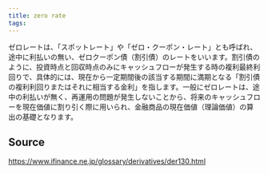 ```yaml
---
title: zero rate
tags: 
---
```


ゼロレートは、「スポットレート」や「ゼロ・クーポン・レート」とも呼ばれ、途中に利払いの無い、ゼロクーポン債（割引債）のレートをいいます。割引債のように、投資時点と回収時点のみにキャッシュフローが発生する時の複利最終利回りで、具体的には、現在から一定期間後の該当する期間に満期となる「割引債の複利利回りまたはそれに相当する金利」を指します。一般にゼロレートは、途中の利払いが無く、再運用の問題が発生しないことから、将来のキャッシュフローを現在価値に割り引く際に用いられ、金融商品の現在価値（理論価値）の算出の基礎となります。

## Source
https://www.ifinance.ne.jp/glossary/derivatives/der130.html
